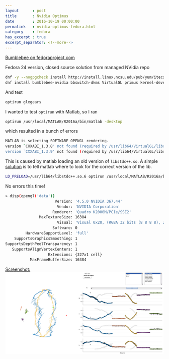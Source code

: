 ```yaml
---
layout      : post
title       : Nvidia Optimus
date        : 2016-10-19 00:00:00
permalink   : nvidia-optimus-fedora.html
category    : fedora
has_excerpt : true
excerpt_separator: <!--more-->
---
```


[Bumblebee on fedoraproject.com](https://fedoraproject.org/wiki/Bumblebee)

Fedora 24 version, closed source solution from managed NVidia repo

```bash
dnf -y --nogpgcheck install http://install.linux.ncsu.edu/pub/yum/itecs/public/bumblebee/fedora24/noarch/bumblebee-release-1.2-1.noarch.rpm
dnf install bumblebee-nvidia bbswitch-dkms VirtualGL primus kernel-devel
```

And test

```bash
optirun glxgears
```

I wanted to test `optirun` with Matlab, so I ran

```bash
optirun /usr/local/MATLAB/R2016a/bin/matlab -desktop
```

which resulted in a bunch of errors

```bash
MATLAB is selecting SOFTWARE OPENGL rendering.
version `CXXABI_1.3.8' not found (required by /usr/lib64/VirtualGL/librrfaker.so)
version `CXXABI_1.3.9' not found (required by /usr/lib64/VirtualGL/librrfaker.so)
```

<!--more-->
This is caused by matlab loading an old version of `libstdc++.so`.
A simple [solution](http://stackoverflow.com/a/34348019/1606707) is to tell matlab where to look for the correct version of the lib.

```bash
LD_PRELOAD=/usr/lib64/libstdc++.so.6 optirun /usr/local/MATLAB/R2016a/bin/matlab -desktop
```

No errors this time!

```bash
» disp(opengl('data'))
                      Version: '4.5.0 NVIDIA 367.44'
                       Vendor: 'NVIDIA Corporation'
                     Renderer: 'Quadro K2000M/PCIe/SSE2'
               MaxTextureSize: 16384
                       Visual: 'Visual 0x20, (RGBA 32 bits (8 8 8 8), Z depth 16 bits, Hardware acceleration, Double buffer, Antialias 8 samples)'
                     Software: 0
         HardwareSupportLevel: 'full'
    SupportsGraphicsSmoothing: 1
SupportsDepthPeelTransparency: 1
   SupportsAlignVertexCenters: 1
                   Extensions: {327x1 cell}
           MaxFrameBufferSize: 16384
```

[Screenshot: ![matlab quaternion filter](/assets/mtlb-qfilter.png)](/assets/mtlb-qfilter.png)
